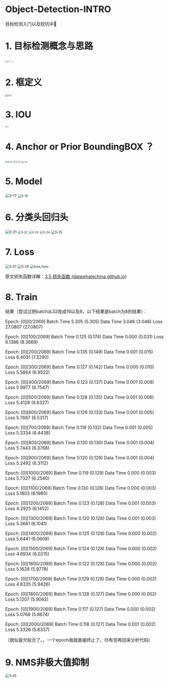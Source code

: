 # Object-Detection-INTRO
目标检测入门以及挖坑中🔨

# 1. 目标检测概念与思路

<img src=".\figs\3-1.png" alt="3-1" style="zoom:40%;" />

<img src=".\figs\3-2.png" alt="3-2" style="zoom:20%;" />



# 2. 框定义

<img src=".\figs\3-3.png" alt="3-3" style="zoom:50%;" />



# 3. IOU

<img src=".\figs\3-4.png" alt="3-4" style="zoom:30%;" />



# 4. Anchor or Prior BoundingBOX ？

<img src=".\figs\3-15.jpg" alt="3-13" style="zoom:48%;" />


<img src=".\figs\3-13.png" alt="3-13" style="zoom:48%;" />

<img src=".\figs\3-14.png" alt="3-14" style="zoom:40%;" />





# 5. Model

<img src=".\figs\3-17.png" alt="3-17" style="zoom:80%;" />

<img src=".\figs\3-19.png" alt="3-19" style="zoom:70%;" />



# 6. 分类头回归头

<img src=".\figs\3-21.png" alt="3-21" style="zoom:80%;" />

<img src=".\figs\3-22.png" alt="3-22" style="zoom:65%;" />

<img src=".\figs\3-23.png" alt="3-23" style="zoom:65%;" />

<img src=".\figs\3-24.png" alt="3-24" style="zoom:67%;" />

<img src=".\figs\3-25.png" alt="3-25" style="zoom:75%;" />



# 7. Loss

<img src=".\figs\3-27.png" alt="3-27" style="zoom:75%;" />

<img src=".\figs\3-28.png" alt="3-28" style="zoom:75%;" />

<img src=".\figs\loss_func.png" alt="loss_func" style="zoom:75%;" />

原文损失函数详解：[3.5 损失函数 (datawhalechina.github.io)](https://datawhalechina.github.io/dive-into-cv-pytorch/#/chapter03_object_detection_introduction/3_5)

# 8. Train

结果（尝试过把batch从32改成16以及8，以下结果是batch为8的结果）：

Epoch: [0][0/2069]      Batch Time 5.305 (5.305)        Data Time 3.046 (3.046) Loss 27.0807 (27.0807)

Epoch: [0][100/2069]    Batch Time 0.125 (0.174)        Data Time 0.000 (0.031) Loss 6.1386 (8.3669)

Epoch: [0][200/2069]    Batch Time 0.135 (0.149)        Data Time 0.001 (0.015) Loss 6.4031 (7.3290)

Epoch: [0][300/2069]    Batch Time 0.127 (0.142)        Data Time 0.000 (0.010) Loss 5.5864 (6.9522)

Epoch: [0][400/2069]    Batch Time 0.123 (0.137)        Data Time 0.001 (0.008) Loss 5.9977 (6.7547)

Epoch: [0][500/2069]    Batch Time 0.128 (0.135)        Data Time 0.001 (0.006) Loss 5.4128 (6.6327)

Epoch: [0][600/2069]    Batch Time 0.126 (0.133)        Data Time 0.001 (0.005) Loss 5.7687 (6.5317)

Epoch: [0][700/2069]    Batch Time 0.119 (0.132)        Data Time 0.001 (0.005) Loss 5.3334 (6.4438)

Epoch: [0][800/2069]    Batch Time 0.130 (0.130)        Data Time 0.001 (0.004) Loss 5.7443 (6.3768)

Epoch: [0][900/2069]    Batch Time 0.120 (0.129)        Data Time 0.001 (0.004) Loss 5.2492 (6.3112)

Epoch: [0][1000/2069]   Batch Time 0.119 (0.129)        Data Time 0.000 (0.003) Loss 5.7327 (6.2540)

Epoch: [0][1100/2069]   Batch Time 0.130 (0.128)        Data Time 0.000 (0.003) Loss 5.1803 (6.1980)

Epoch: [0][1200/2069]   Batch Time 0.123 (0.128)        Data Time 0.001 (0.003) Loss 4.2925 (6.1452)

Epoch: [0][1300/2069]   Batch Time 0.120 (0.128)        Data Time 0.001 (0.003) Loss 5.3661 (6.1041)

Epoch: [0][1400/2069]   Batch Time 0.125 (0.128)        Data Time 0.000 (0.002) Loss 5.6441 (6.0609)

Epoch: [0][1500/2069]   Batch Time 0.124 (0.128)        Data Time 0.000 (0.002) Loss 4.6934 (6.0215)

Epoch: [0][1600/2069]   Batch Time 0.122 (0.128)        Data Time 0.000 (0.002) Loss 5.1628 (5.9778)

Epoch: [0][1700/2069]   Batch Time 0.129 (0.128)        Data Time 0.000 (0.002) Loss 4.8335 (5.9426)

Epoch: [0][1800/2069]   Batch Time 0.128 (0.127)        Data Time 0.000 (0.002) Loss 5.1207 (5.9062)

Epoch: [0][1900/2069]   Batch Time 0.117 (0.127)        Data Time 0.000 (0.002) Loss 5.0768 (5.8674)

Epoch: [0][2000/2069]   Batch Time 0.118 (0.127)        Data Time 0.001 (0.002) Loss 5.3326 (5.8337)

（貌似是欠拟合了。。一个epoch我就直接终止了。😓有空再回来分析代码）

# 9. NMS非极大值抑制

<img src="./figs/3-29.png" alt="3-25" style="zoom:75%;" />

